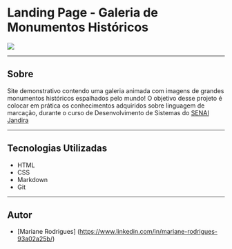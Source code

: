 # Landing Page - Galeria de Monumentos Históricos

![](./Captura%20de%20Tela%202024-09-06%20às%2016.38.25.png)

---

## Sobre
Site demonstrativo contendo uma galeria animada com imagens de grandes monumentos históricos espalhados pelo mundo! O objetivo desse projeto é colocar em prática os conhecimentos adquiridos sobre linguagem de marcação, durante o curso de Desenvolvimento de Sistemas do [SENAI Jandira](https://sp.senai.br/unidade/jandira/)



---

## Tecnologias Utilizadas
- HTML
- CSS
- Markdown
- Git

---

## Autor
- [Mariane Rodrigues] (https://www.linkedin.com/in/mariane-rodrigues-93a02a25b/)

